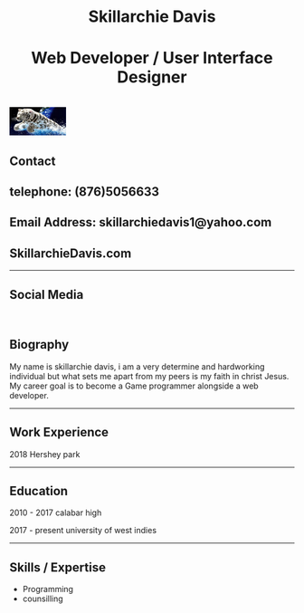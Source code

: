 <!DOCTYPE html>
<html>
<body>
<head>

<link rel="stylesheet" type="text/css" href="styles.css">


<title>SkillarchieDavis.com</title>
<div class="mainlayout">
<div class="header">
 <center><h1>Skillarchie Davis  </h1> </center>
 <center><h1>Web Developer / User Interface Designer </h1> </center>
</div>
</head>

<br>
<div class="sidebar">
<img src="images/pic.jpeg" width="100px" height="50dx" alt="my cat"/
<strong><h2> Contact</h2></strong>
<h2>telephone: (876)5056633</h2>
<h2>Email Address: skillarchiedavis1@yahoo.com</h2>
<h2> SkillarchieDavis.com</h2>

<hr>
<h2> Social Media</h2>
</div>
<br>
<div class="maincontent">
<h2>Biography</h2>
<p>My name is skillarchie davis, i am a very determine and hardworking individual but what sets me apart from my peers is my faith in christ Jesus. 
	My career goal is to become a Game programmer alongside a web developer.</p>

<hr>


<h2>Work Experience</h2>
<p>2018 Hershey park</p>



<hr>
<h2>Education</h2>
<p> 2010 - 2017    calabar high</p>
<p>2017 - present  university of west indies</p>





<hr>
<h2> Skills / Expertise </h2>
<ul>
<li>Programming</li>
<li>counsilling</li>
</ul>
</div>
</div>



















</body>
</html>
